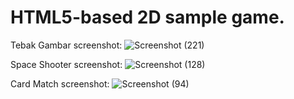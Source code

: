 # HTML5-based 2D sample game.

Tebak Gambar screenshot:
![Screenshot (221)](https://user-images.githubusercontent.com/27908179/124303307-7e8ce780-db8c-11eb-9708-7c8607e2e257.png)

Space Shooter screenshot:
![Screenshot (128)](https://user-images.githubusercontent.com/27908179/124303254-6cab4480-db8c-11eb-9976-da96eb6f72ae.png)

Card Match screenshot:
![Screenshot (94)](https://user-images.githubusercontent.com/27908179/124303227-63ba7300-db8c-11eb-8874-b868894f49c0.png)
